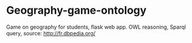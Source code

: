 # Geography-game-ontology

Game on geography for students, flask web app.
OWL reasoning,
Sparql query, source: http://fr.dbpedia.org/
